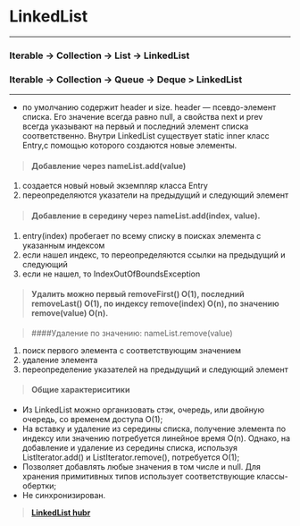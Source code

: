 # LinkedList

---

### Iterable -> Collection -> List -> LinkedList

### Iterable -> Collection -> Queue -> Deque > LinkedList

---

- по умолчанию содержит header и size. header — псевдо-элемент списка. Его значение всегда равно null,
a свойства next и prev всегда указывают на первый и последний элемент списка соответственно.
Внутри LinkedList существует static inner класс Entry,с помощью которого создаются новые элементы.

> #### Добавление через nameList.add(value)
1) создается новый новый экземпляр класса Entry
2) переопределяются указатели на предыдущий и следующий элемент

> #### Добавление в середину через nameList.add(index, value).
1) entry(index) пробегает по всему списку в поисках элемента с указанным индексом
2) если нашел индекс, то переопределяются ссылки на предыдущий и следующий
3) если не нашел, то  IndexOutOfBoundsException

> #### Удалить можно первый removeFirst() O(1), последний removeLast()  O(1), по индексу remove(index) O(n), по значению remove(value) O(n).

> ####Удаление по значению: nameList.remove(value)
1) поиск первого элемента с соответствующим значением
2) удаление элемента
3) переопределение указателей на предыдущий и следующий элемент

> #### Общие характериситики

- Из LinkedList можно организовать стэк, очередь, или двойную очередь, со временем доступа O(1);
- На вставку и удаление из середины списка, получение элемента по индексу или значению потребуется линейное время O(n).
Однако, на добавление и удаление из середины списка, используя ListIterator.add() и ListIterator.remove(),
потребуется O(1);
- Позволяет добавлять любые значения в том числе и null. Для хранения примитивных типов использует
соответствующие классы-обертки;
- Не синхронизирован.

> **[LinkedList hubr ](https://habr.com/ru/post/127864)**
